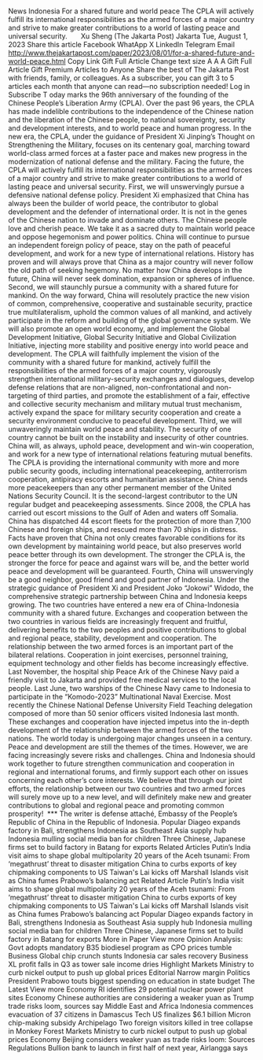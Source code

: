 # 

News
Indonesia
For a shared future and world peace
The CPLA will actively fulfill its international responsibilities as the armed forces of a major country and strive to make greater contributions to a world of lasting peace and universal security.
&nbsp;
&nbsp;
&nbsp;
Xu Sheng
(The Jakarta Post)
Jakarta
Tue, August 1, 2023
Share this article
Facebook
WhatApp
X
LinkedIn
Telegram
Email
http://www.thejakartapost.com/paper/2023/08/01/for-a-shared-future-and-world-peace.html
Copy Link
Gift Full Article
Change text size
A
A
A
Gift Full Article
Gift Premium Articles
to Anyone
Share the best of The Jakarta Post with friends, family, or colleagues. As a subscriber, you can gift 3 to 5 articles each month that anyone can read—no subscription needed!
Log in
Subscribe
T
oday marks the 96th anniversary of the founding of the Chinese People’s Liberation Army (CPLA). Over the past 96 years, the CPLA has made indelible contributions to the independence of the Chinese nation and the liberation of the Chinese people, to national sovereignty, security and development interests, and to world peace and human progress.
In the new era, the CPLA, under the guidance of President Xi Jinping’s Thought on Strengthening the Military, focuses on its centenary goal, marching toward world-class armed forces at a faster pace and makes new progress in the modernization of national defense and the military.
Facing the future, the CPLA will actively fulfill its international responsibilities as the armed forces of a major country and strive to make greater contributions to a world of lasting peace and universal security.
First, we will unswervingly pursue a defensive national defense policy. President Xi emphasized that China has always been the builder of world peace, the contributor to global development and the defender of international order.
It is not in the genes of the Chinese nation to invade and dominate others. The Chinese people love and cherish peace. We take it as a sacred duty to maintain world peace and oppose hegemonism and power politics.
China will continue to pursue an independent foreign policy of peace, stay on the path of peaceful development, and work for a new type of international relations. History has proven and will always prove that China as a major country will never follow the old path of seeking hegemony. No matter how China develops in the future, China will never seek domination, expansion or spheres of influence.
Second, we will staunchly pursue a community with a shared future for mankind. On the way forward, China will resolutely practice the new vision of common, comprehensive, cooperative and sustainable security, practice true multilateralism, uphold the common values of all mankind, and actively participate in the reform and building of the global governance system.
We will also promote an open world economy, and implement the Global Development Initiative, Global Security Initiative and Global Civilization Initiative, injecting more stability and positive energy into world peace and development.
The CPLA will faithfully implement the vision of the community with a shared future for mankind, actively fulfill the responsibilities of the armed forces of a major country, vigorously strengthen international military-security exchanges and dialogues, develop defense relations that are non-aligned, non-confrontational and non-targeting of third parties, and promote the establishment of a fair, effective and collective security mechanism and military mutual trust mechanism, actively expand the space for military security cooperation and create a security environment conducive to peaceful development.
Third, we will unwaveringly maintain world peace and stability. The security of one country cannot be built on the instability and insecurity of other countries. China will, as always, uphold peace, development and win-win cooperation, and work for a new type of international relations featuring mutual benefits.
The CPLA is providing the international community with more and more public security goods, including international peacekeeping, antiterrorism cooperation, antipiracy escorts and humanitarian assistance. China sends more peacekeepers than any other permanent member of the United Nations Security Council. It is the second-largest contributor to the UN regular budget and peacekeeping assessments.
Since 2008, the CPLA has carried out escort missions to the Gulf of Aden and waters off Somalia. China has dispatched 44 escort fleets for the protection of more than 7,100 Chinese and foreign ships, and rescued more than 70 ships in distress.
Facts have proven that China not only creates favorable conditions for its own development by maintaining world peace, but also preserves world peace better through its own development. The stronger the CPLA is, the stronger the force for peace and against wars will be, and the better world peace and development will be guaranteed.
Fourth, China will unswervingly be a good neighbor, good friend and good partner of Indonesia. Under the strategic guidance of President Xi and President Joko “Jokowi” Widodo, the comprehensive strategic partnership between China and Indonesia keeps growing.
The two countries have entered a new era of China-Indonesia community with a shared future. Exchanges and cooperation between the two countries in various fields are increasingly frequent and fruitful, delivering benefits to the two peoples and positive contributions to global and regional peace, stability, development and cooperation.
The relationship between the two armed forces is an important part of the bilateral relations. Cooperation in joint exercises, personnel training, equipment technology and other fields has become increasingly effective.
Last November, the hospital ship Peace Ark of the Chinese Navy paid a friendly visit to Jakarta and provided free medical services to the local people. Last June, two warships of the Chinese Navy came to Indonesia to participate in the “Komodo-2023” Multinational Naval Exercise.
Most recently the Chinese National Defense University Field Teaching delegation composed of more than 50 senior officers visited Indonesia last month. These exchanges and cooperation have injected impetus into the in-depth development of the relationship between the armed forces of the two nations.
The world today is undergoing major changes unseen in a century. Peace and development are still the themes of the times. However, we are facing increasingly severe risks and challenges. China and Indonesia should work together to future strengthen communication and cooperation in regional and international forums, and firmly support each other on issues concerning each other’s core interests.
We believe that through our joint efforts, the relationship between our two countries and two armed forces will surely move up to a new level, and will definitely make new and greater contributions to global and regional peace and promoting common prosperity!
&nbsp;***
The writer is defense attaché, Embassy of the People’s Republic of China in the Republic of Indonesia.
Popular
Diageo expands factory in Bali, strengthens Indonesia as Southeast Asia supply hub
Indonesia mulling social media ban for children
Three Chinese, Japanese firms set to build factory in Batang for exports
Related Articles
Putin’s India visit aims to shape global multipolarity
20 years of the Aceh tsunami: From ‘megathrust’ threat to disaster mitigation
China to curbs exports of key chipmaking components to US
Taiwan's Lai kicks off Marshall Islands visit as China fumes
Prabowo’s balancing act
Related Article
Putin’s India visit aims to shape global multipolarity
20 years of the Aceh tsunami: From ‘megathrust’ threat to disaster mitigation
China to curbs exports of key chipmaking components to US
Taiwan's Lai kicks off Marshall Islands visit as China fumes
Prabowo’s balancing act
Popular
Diageo expands factory in Bali, strengthens Indonesia as Southeast Asia supply hub
Indonesia mulling social media ban for children
Three Chinese, Japanese firms set to build factory in Batang for exports
More in Paper
View more
Opinion
Analysis: Govt adopts mandatory B35 biodiesel program as CPO prices tumble
Business
Global chip crunch stunts Indonesia car sales recovery
Business
XL profit falls in Q3 as tower sale income dries
Highlight
Markets
Ministry to curb nickel output to push up global prices
Editorial
Narrow margin
Politics
President Prabowo touts biggest spending on education in state budget
The Latest
View more
Economy
RI identifies 29 potential nuclear power plant sites
Economy
Chinese authorities are considering a weaker yuan as Trump trade risks loom, sources say
Middle East and Africa
Indonesia commences evacuation of 37 citizens in Damascus
Tech
US finalizes $6.1 billion Micron chip-making subsidy
Archipelago
Two foreign visitors killed in tree collapse in Monkey Forest
Markets
Ministry to curb nickel output to push up global prices
Economy
Beijing considers weaker yuan as trade risks loom: Sources
Regulations
Bullion bank to launch in first half of next year, Airlangga says